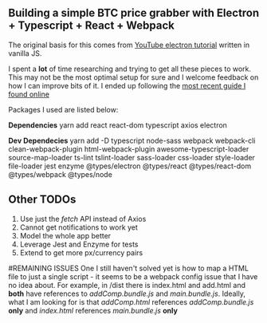 ## Building a simple BTC price grabber with Electron + Typescript + React + Webpack

The original basis for this comes from [YouTube electron tutorial](https://www.youtube.com/watch?v=2RxHQoiDctI) written in vanilla JS.  

I spent a **lot** of time researching and trying to get all these pieces to work. This may not be the most optimal setup for sure and I welcome feedback on how I can improve bits of it. I ended up following the [most recent guide I found online](https://taraksharma.com/setting-up-electron-typescript-react-webpack/)

Packages I used are listed below:

**Dependencies**
yarn add react react-dom typescript axios electron

**Dev Dependecies**
yarn add -D typescript node-sass webpack webpack-cli clean-webpack-plugin html-webpack-plugin awesome-typescript-loader source-map-loader ts-lint tslint-loader sass-loader css-loader style-loader file-loader jest enzyme @types/electron @types/react @types/react-dom @types/webpack @types/node

## Other TODOs
1. Use just the *fetch* API instead of Axios
2. Cannot get notifications to work yet
3. Model the whole app better
4. Leverage Jest and Enzyme for tests
5. Extend to get more px/currency pairs

#REMAINING ISSUES
One I still haven't solved yet is how to map a HTML file to just a single script - it seems to be a webpack config issue that I have no idea about. For example, in /dist there is index.html and add.html and **both** have references to *addComp.bundle.js* and *main.bundle.js*. Ideally, what I am looking for is that *addComp.html* references *addComp.bundle.js* **only** and *index.html* references *main.bundle.js* **only**
